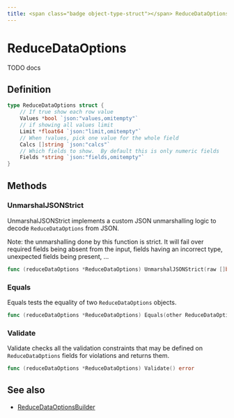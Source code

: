 ```yaml
---
title: <span class="badge object-type-struct"></span> ReduceDataOptions
---
```

# <span class="badge object-type-struct"></span> ReduceDataOptions

TODO docs

## Definition

```go
type ReduceDataOptions struct {
    // If true show each row value
    Values *bool `json:"values,omitempty"`
    // if showing all values limit
    Limit *float64 `json:"limit,omitempty"`
    // When !values, pick one value for the whole field
    Calcs []string `json:"calcs"`
    // Which fields to show.  By default this is only numeric fields
    Fields *string `json:"fields,omitempty"`
}
```
## Methods

### <span class="badge object-method"></span> UnmarshalJSONStrict

UnmarshalJSONStrict implements a custom JSON unmarshalling logic to decode `ReduceDataOptions` from JSON.

Note: the unmarshalling done by this function is strict. It will fail over required fields being absent from the input, fields having an incorrect type, unexpected fields being present, …

```go
func (reduceDataOptions *ReduceDataOptions) UnmarshalJSONStrict(raw []byte) error
```

### <span class="badge object-method"></span> Equals

Equals tests the equality of two `ReduceDataOptions` objects.

```go
func (reduceDataOptions *ReduceDataOptions) Equals(other ReduceDataOptions) bool
```

### <span class="badge object-method"></span> Validate

Validate checks all the validation constraints that may be defined on `ReduceDataOptions` fields for violations and returns them.

```go
func (reduceDataOptions *ReduceDataOptions) Validate() error
```

## See also

 * <span class="badge builder"></span> [ReduceDataOptionsBuilder](./builder-ReduceDataOptionsBuilder.md)
